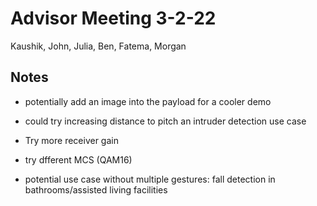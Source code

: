 # Advisor Meeting 3-2-22

Kaushik, John, Julia, Ben, Fatema, Morgan

## Notes

- potentially add an image into the payload for a cooler demo
- could try increasing distance to pitch an intruder detection use case
- Try more receiver gain
- try dfferent MCS (QAM16)

- potential use case without multiple gestures: fall detection in bathrooms/assisted living facilities
